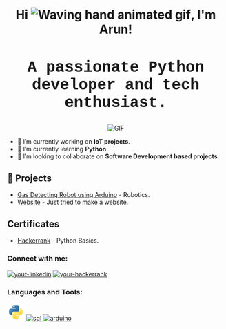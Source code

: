<h1 align="center">Hi <img src="https://raw.githubusercontent.com/nixin72/nixin72/master/wave.gif" 
         alt="Waving hand animated gif"
         height="45"
         width="45" />, I'm Arun! </h1>

<h2 align="center" style="font-family: 'Courier New', Courier, monospace; font-size: 36px;">A passionate Python developer and tech enthusiast.</h2>

<div align="center">
    <img alt="GIF" src="https://user-images.githubusercontent.com/75851313/151668395-5591532b-28da-46a6-9476-7c9694bcb60e.gif" width="350"/>
</div>

- 🔭 I’m currently working on **IoT projects**.
- 🌱 I’m currently learning **Python**.
- 👯 I’m looking to collaborate on **Software Development based projects**.

## 🚀 Projects

- [Gas Detecting Robot using Arduino](https://github.com/Arun-KS-py?tab=projects) - Robotics.
- [Website](https://github.com/your-username/another-project) - Just tried to make a website.

## Certificates

- [Hackerrank](https://www.hackerrank.com/certificates/2fbddf290e8c) - Python Basics.

<h3 align="left">Connect with me:</h3>
<p align="left">
<a href="https://www.linkedin.com/in/arun-k-s-b806a1227/" target="blank"><img align="center" src="https://img.icons8.com/color/48/000000/linkedin.png" alt="your-linkedin" height="35" width="40" /></a>
<a href="https://www.hackerrank.com/profile/arunmurugan311" target="blank"><img align="center" src="https://raw.githubusercontent.com/rahuldkjain/github-profile-readme-generator/master/src/images/icons/Social/hackerrank.svg" alt="your-hackerrank" height="30" width="40" /></a>
</p>

<h3 align="left">Languages and Tools:</h3>
<p align="left"> 
<a href="https://www.python.org" target="_blank" rel="noreferrer"> <img src="https://raw.githubusercontent.com/devicons/devicon/master/icons/python/python-original.svg" alt="python" width="40" height="40"/> </a>
<a href="https://www.mysql.com" target="_blank" rel="noreferrer"> <img src="https://user-images.githubusercontent.com/40461634/114240226-2f506580-9955-11eb-849b-e2a25117d681.png" alt="sql" width="40" height="40"/> </a>
<a href="https://www.arduino.cc/" target="_blank" rel="noreferrer"> <img src="https://cdn.worldvectorlogo.com/logos/arduino-1.svg" alt="arduino" width="40" height="40"/> </a>
</p>


